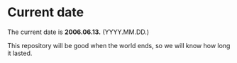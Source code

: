 # Current date

The current date is **2006.06.13.** (YYYY.MM.DD.)

This repository will be good when the world ends, so we will know how long it lasted.